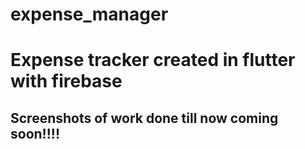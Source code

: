 # expense_manager
 <h1>Expense tracker created in flutter with firebase</h1>

<h2>Screenshots of work done till now coming soon!!!!</h2>

